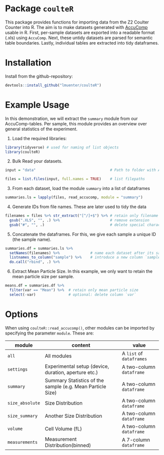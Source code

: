# Package `coulteR` 

This package provides functions for importing data from the Z2 Coulter Counter into R. The aim is to make datasets generated with [AccuComp](https://www.beckman.de/flow-cytometry/software/383550) usable in R.
First, per-sample datasets are exported into a readable format (.xls) using `AccuComp`. Next, these untidy datasets are parsed for semantic table boundaries. Lastly,  individual tables are extracted into tidy dataframes.

# Installation

Install from the github-repository:

``` R
devtools::install_github("lmuenter/coulteR")
```

# Example Usage
In this demonstration, we will extract the `summary` module from our AccuComp-tables. Per sample, this module provides an overview over general statistics of the experiment.

1. Load the required libraries:

``` R
library(tidyverse) # used for naming of list objects
library(coulteR)
```

2. Bulk Read your datasets.

``` R
input = "data"                                  # Path to folder with AccuComp-datasets

files = list.files(input, full.names = TRUE)    # list filepaths
```

3. From each dataset, load the module `summary` into a list of dataframes

``` R
summaries.ls = lapply(files, read_accucomp, module = "summary")
```

4. Generate IDs from file names. These are later used to tidy the data

``` R
filenames = files %>% str_extract("[^/]+$") %>% # retain only filename
  gsub(".XLS", "", .) %>%                       # remove extension
  gsub("#", "", .)                              # delete special characters
```

5. Concatenate the dataframes. For this, we give each sample a unique ID (the sample name).
``` R
summaries.df = summaries.ls %>%
  setNames(filenames) %>%              # name each dataset after its sample
  listnames_to_column("sample") %>%    # introduce a new column `sample`
  do.call("rbind", .) %>% 
```

6. Extract Mean Particle Size. In this example, we only want to retain the mean particle size per sample.
``` R
means.df = summaries.df %>%
  filter(var == "Mean") %>%  # retain only mean particle size
  select(-var)               # optional: delete column `var`
```

# Options
When using `coulteR::read_accucomp()`, other modules can be imported by specifying the parameter `module`. These are:

|module |content |value
--- | --- | ---
|`all`|All modules|A `list` of `dataframes`
|`settings`|Experimental setup (device, duration, aperture etc.)|A two-column `dataframe`
|`summary`|Summary Statistics of the sample (e.g. Mean Particle Size)|A two-column `dataframe`
|`size_absolute`|Size Distribution|A two-column `dataframe`
|`size_summary`|Another Size Distribution|A two-column `dataframe`
|`volume` |Cell Volume (fL)|A two-column `dataframe`
|`measurements`|Measurement Distribution(binned)|A 7-column `dataframe`

